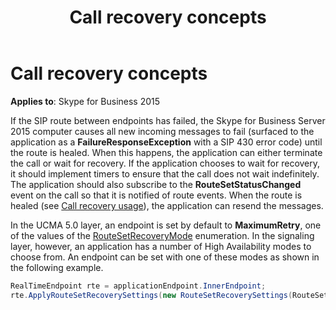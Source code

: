 ﻿---
title: Call recovery concepts
TOCTitle: Call recovery concepts
ms:assetid: 119480e2-b2df-4654-8345-37d2b2696aef
ms:mtpsurl: https://msdn.microsoft.com/library/Dn466070(v=office.16)
ms:contentKeyID: 65240005
ms.date: 07/27/2015
mtps_version: v=office.16
dev_langs:
- csharp
---

# Call recovery concepts


**Applies to**: Skype for Business 2015

If the SIP route between endpoints has failed, the Skype for Business Server 2015 computer causes all new incoming messages to fail (surfaced to the application as a **FailureResponseException** with a SIP 430 error code) until the route is healed. When this happens, the application can either terminate the call or wait for recovery. If the application chooses to wait for recovery, it should implement timers to ensure that the call does not wait indefinitely. The application should also subscribe to the **RouteSetStatusChanged** event on the call so that it is notified of route events. When the route is healed (see [Call recovery usage](call-recovery-usage.md)), the application can resend the messages.

In the UCMA 5.0 layer, an endpoint is set by default to **MaximumRetry**, one of the values of the [RouteSetRecoveryMode](https://msdn.microsoft.com/library/hh382127\(v=office.16\)) enumeration. In the signaling layer, however, an application has a number of High Availability modes to choose from. An endpoint can be set with one of these modes as shown in the following example.

```csharp
RealTimeEndpoint rte = applicationEndpoint.InnerEndpoint;
rte.ApplyRouteSetRecoverySettings(new RouteSetRecoverySettings(RouteSetRecoverMode.LimitedRetry));
```

